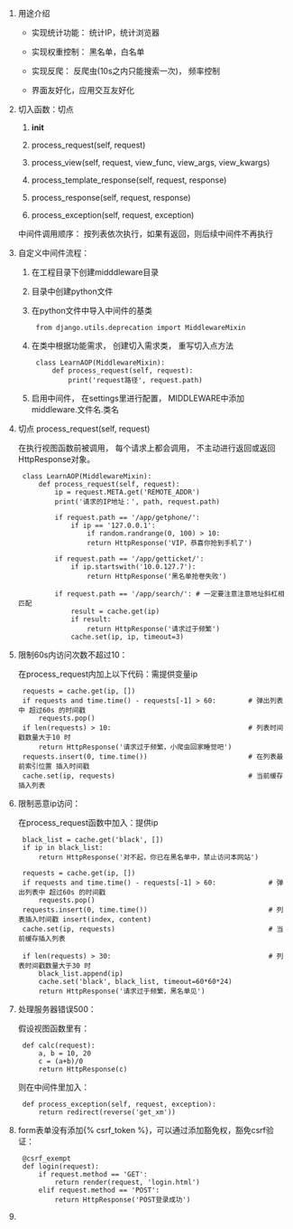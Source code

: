 1. 用途介绍

    * 实现统计功能：
    统计IP，统计浏览器
    
    * 实现权重控制：
    黑名单，白名单
    
    * 实现反爬：
    反爬虫(10s之内只能搜索一次)， 频率控制
    
    * 界面友好化，应用交互友好化

2. 切入函数：切点

    1. __init__
    
    2. process_request(self, request)
    
    3. process_view(self, request, view_func, view_args, view_kwargs)
    
    4. process_template_response(self, request, response)
    
    5. process_response(self, request, response)
    
    6. process_exception(self, request, exception)

    中间件调用顺序：
    按列表依次执行，如果有返回，则后续中间件不再执行
    
3. 自定义中间件流程：

    1. 在工程目录下创建midddleware目录
    
    2. 目录中创建python文件    
    
    3. 在python文件中导入中间件的基类
    
            from django.utils.deprecation import MiddlewareMixin
    
    4. 在类中根据功能需求， 创建切入需求类， 重写切入点方法
    
            class LearnAOP(MiddlewareMixin):
                def process_request(self, request):
                    print('request路径', request.path)
    
    5. 启用中间件， 在settings里进行配置， MIDDLEWARE中添加middleware.文件名.类名

4. 切点 process_request(self, request)

    在执行视图函数前被调用， 每个请求上都会调用， 不主动进行返回或返回HttpResponse对象。

        class LearnAOP(MiddlewareMixin):
            def process_request(self, request):
                ip = request.META.get('REMOTE_ADDR')
                print('请求的IP地址：', path, request.path)
    
                if request.path == '/app/getphone/':
                    if ip == '127.0.0.1':
                        if random.randrange(0, 100) > 10:
                        return HttpResponse('VIP，恭喜你抢到手机了')

                if request.path == '/app/getticket/':
                    if ip.startswith('10.0.127.7'):
                        return HttpResponse('黑名单抢卷失败')

                if request.path == '/app/search/': # 一定要注意注意地址斜杠相匹配
                    result = cache.get(ip)
                    if result:
                        return HttpResponse('请求过于频繁')
                    cache.set(ip, ip, timeout=3)
                        
5. 限制60s内访问次数不超过10：

    在process_request内加上以下代码：需提供变量ip

        requests = cache.get(ip, [])
        if requests and time.time() - requests[-1] > 60:        # 弹出列表中 超过60s 的时间戳
            requests.pop()
        if len(requests) > 10:                                  # 列表时间戳数量大于10 时
            return HttpResponse('请求过于频繁，小爬虫回家睡觉吧')
        requests.insert(0, time.time())                         # 在列表最前索引位置 插入时间戳
        cache.set(ip, requests)                                 # 当前缓存插入列表 
        
6. 限制恶意ip访问：

    在process_request函数中加入：提供ip

        black_list = cache.get('black', [])
        if ip in black_list:
            return HttpResponse('对不起，你已在黑名单中，禁止访问本网站')

        requests = cache.get(ip, [])
        if requests and time.time() - requests[-1] > 60:             # 弹出列表中 超过60s 的时间戳
            requests.pop()
        requests.insert(0, time.time())                              # 列表插入时间戳 insert(index, content)
        cache.set(ip, requests)                                      # 当前缓存插入列表

        if len(requests) > 30:                                       # 列表时间戳数量大于30 时
            black_list.append(ip)
            cache.set('black', black_list, timeout=60*60*24)
            return HttpResponse('请求过于频繁，黑名单见')
            
7. 处理服务器错误500：

    假设视图函数里有：

        def calc(request):
            a, b = 10, 20
            c = (a+b)/0
            return HttpResponse(c)

    则在中间件里加入：

        def process_exception(self, request, exception):
            return redirect(reverse('get_xm'))
            
8. form表单没有添加{% csrf_token %}，可以通过添加豁免权，豁免csrf验证：

        @csrf_exempt
        def login(request):
            if request.method == 'GET':
                return render(request, 'login.html')
            elif request.method == 'POST':
                return HttpResponse('POST登录成功')

9. 